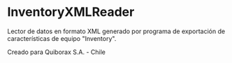 InventoryXMLReader
==================

Lector de datos en formato XML generado por programa de exportación de características de equipo "Inventory".

Creado para Quiborax S.A. - Chile